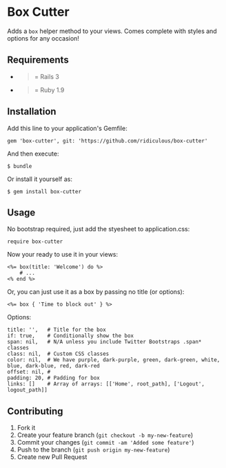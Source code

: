 # Box Cutter

Adds a `box` helper method to your views. Comes complete with styles and options for any occasion! 

## Requirements 

* >= Rails 3
* >= Ruby 1.9

## Installation

Add this line to your application's Gemfile:

    gem 'box-cutter', git: 'https://github.com/ridiculous/box-cutter'

And then execute:

    $ bundle

Or install it yourself as:

    $ gem install box-cutter

## Usage

No bootstrap required, just add the styesheet to application.css:
    
    require box-cutter
    
Now your ready to use it in your views:

    <%= box(title: 'Welcome') do %>
        # ...
    <% end %>

Or, you can just use it as a box by passing no title (or options):

    <%= box { 'Time to block out' } %>
    
Options:

    title: '',   # Title for the box
    if: true,    # Conditionally show the box
    span: nil,   # N/A unless you include Twitter Bootstraps .span* classes
    class: nil,  # Custom CSS classes
    color: nil,  # We have purple, dark-purple, green, dark-green, white, blue, dark-blue, red, dark-red
    offset: nil, # 
    padding: 20, # Padding for box
    links: []    # Array of arrays: [['Home', root_path], ['Logout', logout_path]]

## Contributing

1. Fork it
2. Create your feature branch (`git checkout -b my-new-feature`)
3. Commit your changes (`git commit -am 'Added some feature'`)
4. Push to the branch (`git push origin my-new-feature`)
5. Create new Pull Request

